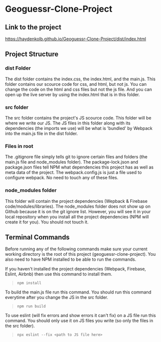 # Geoguessr-Clone-Project

## Link to the project

https://haydenkolb.github.io/Geoguessr-Clone-Project/dist/index.html

## Project Structure

### dist Folder
The dist folder contains the index.css, the index.html, and the main.js. This folder contains our scource code for css, and html, but not js.
You can change the code on the html and css files but not the js file. And you can open up the live server by using the index.html that is in this folder.  

### src folder
The src folder contains the project's JS scource code. This folder will be where we write our JS.
The JS files in this folder along with its dependencies (the imports we use) will be what is 'bundled' by Webpack 
into the main.js file in the dist folder. 

### Files in root
The .gitignore file simply tells git to ignore certain files and folders (the main.js file and node_modules folder). 
The package-lock.json and package.json files tell NPM what dependencies this project has as well as meta data of the project.
The webpack.config.js is just a file used to configure webpack. No need to touch any of these files. 

### node_modules folder
This folder will contain the project dependencies (Wepback & Firebase code/modules/libraries).
The node_modules folder does not show up on Github because it is on the git ignore list. However, you will see it in your local repository when you install
all the project dependencies (NPM will create it for you). You should not touch it. 


## Terminal Commands
Before running any of the following commands make sure your current working directory is the root of this project (geoguessr-clone-project).
You also need to have NPM installed to be able to run the commands.

If you haven't installed the project dependencies (Webpack, Firebase, Eslint, Airbnb) then use this command to install them.  
> `npm install`

To build the main.js file run this command. You should run this command everytime after you change the JS in the src folder.  
> `npm run build`

To use eslint (will fix errors and show errors it can't fix) on a JS file run this command. You should only use it on JS files you write (so only the files in the src folder).
> `npx eslint --fix <path to JS file here>`
